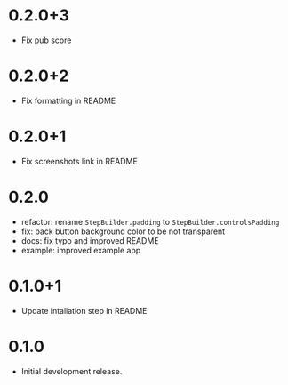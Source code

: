 # 0.2.0+3

* Fix pub score

# 0.2.0+2

* Fix formatting in README

# 0.2.0+1

* Fix screenshots link in README

# 0.2.0
- refactor: rename `StepBuilder.padding` to `StepBuilder.controlsPadding`
- fix: back button background color to be not transparent 
- docs: fix typo and improved README
- example: improved example app

# 0.1.0+1

* Update intallation step in README

# 0.1.0

* Initial development release.
